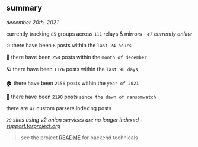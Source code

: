 
## summary
_december 20th, 2021_

currently tracking `85` groups across `111` relays & mirrors - _`47` currently online_

⏲ there have been `6` posts within the `last 24 hours`

🦈 there have been `258` posts within the `month of december`

🪐 there have been `1176` posts within the `last 90 days`

🏚 there have been `2156` posts within the `year of 2021`

🦕 there have been `2190` posts `since the dawn of ransomwatch`

there are `42` custom parsers indexing posts

_`20` sites using v2 onion services are no longer indexed - [support.torproject.org](https://support.torproject.org/onionservices/v2-deprecation/)_

> see the project [README](https://github.com/thetanz/ransomwatch#ransomwatch--) for backend technicals
